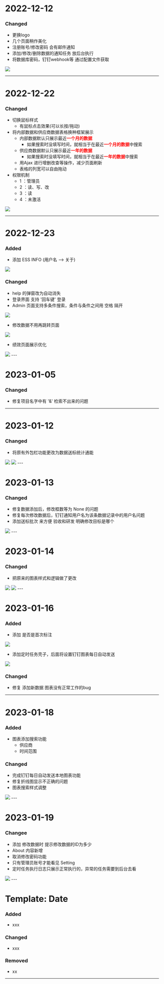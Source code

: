 # 2022-12-12

### Changed
- 更换logo
- 几个页面稍作美化
- 注册账号/修改密码 会有邮件通知
- 添加/修改/删除数据的通知任务 放后台执行
- 将数据库密码，钉钉webhook等 通过配置文件获取

<img src="./myess/asserts/2022-12-12.gif" />

---

# 2022-12-22

### Changed
- 切换鼠标样式
    - 有鼠标点击效果(可以长按/拖动)
- 将内部数据和供应商数据表格换种框架展示
    - 内部数据默认只展示最近<font color="red"><b>一个月的数据</b></font>
        - 如果搜索时没填写时间，就相当于在最近<font color="red"><b>一个月的数据</b></font>中搜索
    - 供应商数据默认只展示最近<font color="red"><b>一年的数据</b></font>
        - 如果搜索时没填写时间，就相当于在最近<font color="red"><b>一年的数据</b></font>中搜索
    - 用Ajax 进行增删改查等操作，减少页面刷新
    - 表格的列宽可以自由拖动
- 权限机制
    - 1 ：管理员
    - 2 ：读、写、改
    - 3 ：读
    - 4 ：未激活

<img src="./myess/asserts/2022-12-22.gif" />

---

# 2022-12-23

### Added
- 添加 ESS INFO (用户名 --> 关于)
<img src="./myess/asserts/2022-12-23-ess-info.png">

### Changed
- help 的弹窗改为自动消失
- 登录界面 支持 '回车键' 登录
- Admin 页面支持多条件搜索，条件与条件之间用 空格 隔开
<img src="./myess/asserts/2022-12-23-ess-admin.png">

- 修改数据不用再跳转页面
<img src="./myess/asserts/2022-12-23-ess-update-result.png">

- 绩效页面展示优化
<img src="./myess/asserts/2022-12-23-ess-jx.png">
---

# 2023-01-05

### Changed
- 修复项目名字中有 '&' 检索不出来的问题
---

# 2023-01-12

### Changed
- 将原有外包栏功能更改为数据送标统计通能
<img src="./myess/asserts/2023-01-12-ess-gysc.png">
<img src="./myess/asserts/2023-01-12-ess-gysc-change.png">
---

# 2023-01-13

### Changed
- 修复数据添加后，修改框数等为 None 的问题
- 修复每次修改数据后，钉钉通知用户名为该条数据记录中的用户名问题
- 添加送标批次 来方便 验收和研发 明确修改目标是哪个
<img src="./myess/asserts/2023-01-14-ess-gysc.png">
---

# 2023-01-14

### Changed
- 把原来的图表样式和逻辑做了更改
<img src="./myess/asserts/2023-01-14-ess-pie.png">
<img src="./myess/asserts/2023-01-14-ess-line.png">
---

# 2023-01-16

### Added
- 添加 是否是首次标注
<img src="./myess/asserts/2023-01-16-ess-isfirst.png">

- 添加定时任务壳子，后面将设置钉钉图表每日自动发送
<img src="./myess/asserts/2023-01-16-ess-cron.png">

### Changed
- 修复 添加新数据 图表没有正常工作的bug
---

# 2023-01-18

### Added
- 图表添加搜索功能
    - 供应商
    - 时间范围
### Changed
- 完成钉钉每日自动发送本地图表功能
- 修复折线图显示不正确的问题
- 图表搜索样式调整
<img src="./myess/asserts/2023-01-18-ess-ding.png">
---

# 2023-01-19
### Changee
- 添加 修改数据时 提示修改数据的ID为多少
- About 内容新增
- 取消修改密码功能
- 只有管理员账号才能看见 Setting
- 定时任务执行日志只展示正常执行的，异常的任务需要到后台去看
<img src="./myess/asserts/2023-01-19-ess-change-result-tip.png">
---

# Template: Date
### Added
 - xxx
### Changed
- xxx
### Removed
- xx
---